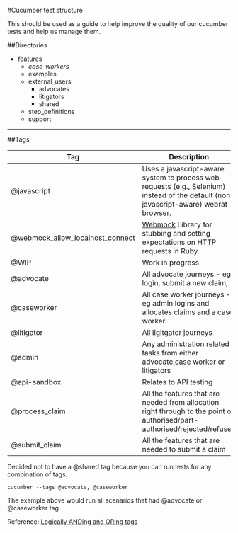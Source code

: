 #Cucumber test structure

This should be used as a guide to help improve the quality of our cucumber tests and help us manage them.

##Directories

- features
	- *case_workers*
	- examples
	- external_users
		+ advocates
		+ litigators
		+ shared
	- step_definitions
	- support

___

##Tags

| Tag                              | Description |
|----------------------------------|-------------|
| @javascript                      | Uses a javascript-aware system to process web requests (e.g., Selenium) instead of the default (non-javascript-aware) webrat browser. |
| @webmock_allow_localhost_connect | [Webmock](https://github.com/bblimke/webmock) Library for stubbing and setting expectations on HTTP requests in Ruby. |
| @WIP								| Work in progress
| @advocate                        | All advocate journeys - eg. login, submit a new claim,   |
| @caseworker                      | All case worker journeys - eg admin logins and allocates claims and a case worker |
| @litigator                       | All ligitgator journeys |
| @admin                           | Any administration related tasks from either advocate,case worker or litigators |
| @api-sandbox                     | Relates to API testing |                | @vendor                          | All tests for third party vendors |
| @process_claim                   | All the features that are needed from allocation right through to the point of authorised/part-authorised/rejected/refused |
| @submit_claim                    | All the features that are needed to submit a claim|

Decided not to have a @shared tag because you can run tests for any combination of tags.

```
cucumber --tags @advocate, @caseworker
```
The example above would run all scenarios that had @advocate or @caseworker tag

Reference: [Logically ANDing and ORing tags](https://github.com/cucumber/cucumber/wiki/Tags#logically-anding-and-oring-tags)
